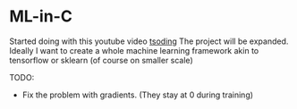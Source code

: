 # ML-in-C

Started doing with this youtube video [tsoding](https://www.youtube.com/watch?v=L1TbWe8bVOc&list=PLpM-Dvs8t0VZPZKggcql-MmjaBdZKeDMw&index=9)
The project will be expanded. Ideally I want to create a whole machine learning framework akin to tensorflow or sklearn (of course on smaller scale)

TODO: 
- Fix the problem with gradients. (They stay at 0 during training)
